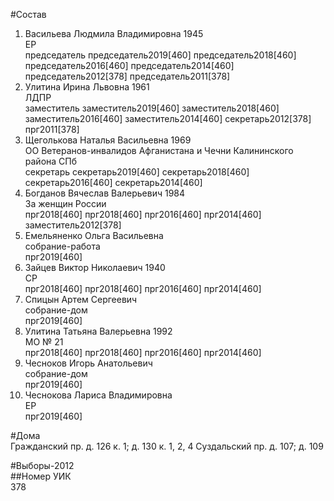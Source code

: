 #Состав  
1. Васильева Людмила Владимировна 1945  
    ЕР  
    председатель председатель2019[460] председатель2018[460] председатель2016[460] председатель2014[460] председатель2012[378] председатель2011[378]  
2. Улитина Ирина Львовна 1961  
    ЛДПР  
    заместитель заместитель2019[460] заместитель2018[460] заместитель2016[460] заместитель2014[460] секретарь2012[378] прг2011[378]  
3. Щеголькова Наталья Васильевна 1969  
    ОО Ветеранов-инвалидов Афганистана и Чечни Калининского района СПб  
    секретарь секретарь2019[460] секретарь2018[460] секретарь2016[460] секретарь2014[460]  
4. Богданов Вячеслав Валерьевич 1984  
    За женщин России  
    прг2018[460] прг2018[460] прг2016[460] прг2014[460] заместитель2012[378]  
5. Емельяненко Ольга Васильевна  
    собрание-работа  
    прг2019[460]  
6. Зайцев Виктор Николаевич 1940  
    СР  
    прг2018[460] прг2018[460] прг2016[460] прг2014[460]  
7. Спицын Артем Сергеевич  
    собрание-дом  
    прг2019[460]  
8. Улитина Татьяна Валерьевна 1992  
    МО № 21  
    прг2018[460] прг2018[460] прг2016[460] прг2014[460]  
9. Чесноков Игорь Анатольевич  
    собрание-дом  
    прг2019[460]  
10. Чеснокова Лариса Владимировна  
    ЕР  
    прг2019[460]  
  
#Дома  
Гражданский пр. д. 126 к. 1; д. 130 к. 1, 2, 4 Суздальский пр. д. 107; д. 109  
  
#Выборы-2012  
##Номер УИК  
378  
